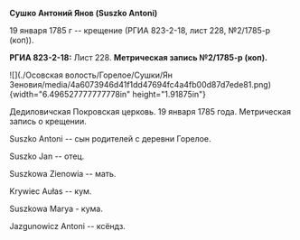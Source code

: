 **Сушко Антоний Янов (Suszko Antoni)**

19 января 1785 г -- крещение (РГИА 823-2-18, лист 228, №2/1785-р (коп)).

**РГИА 823-2-18:** Лист 228. **Метрическая запись №2/1785-р (коп).**

![](./Осовская волость/Горелое/Сушки/Ян Зеновия/media/4a6073946d41f1dd47694fc4a4fb00d87d7ede81.png){width="6.496527777777778in"
height="1.91875in"}

Дедиловичская Покровская церковь. 19 января 1785 года. Метрическая
запись о крещении.

Suszko Antoni -- сын родителей с деревни Горелое.

Suszko Jan -- отец.

Suszkowa Zienowia -- мать.

Krywiec Aułas -- кум.

Suszkowa Marya - кума.

Jazgunowicz Antoni -- ксёндз.

